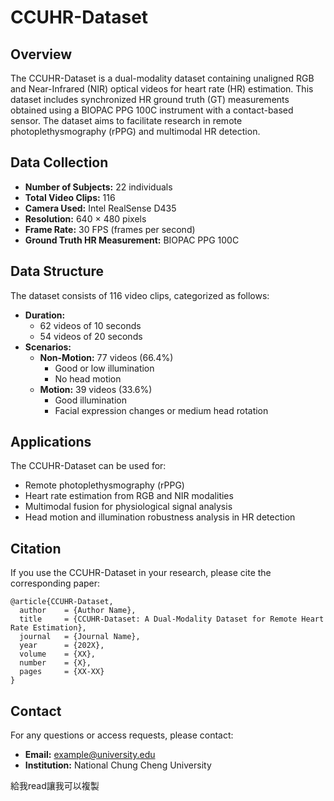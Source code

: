 # CCUHR-Dataset

## Overview

The CCUHR-Dataset is a dual-modality dataset containing unaligned RGB and Near-Infrared (NIR) optical videos for heart rate (HR) estimation. This dataset includes synchronized HR ground truth (GT) measurements obtained using a BIOPAC PPG 100C instrument with a contact-based sensor. The dataset aims to facilitate research in remote photoplethysmography (rPPG) and multimodal HR detection.

## Data Collection

- **Number of Subjects:** 22 individuals
- **Total Video Clips:** 116
- **Camera Used:** Intel RealSense D435
- **Resolution:** 640 × 480 pixels
- **Frame Rate:** 30 FPS (frames per second)
- **Ground Truth HR Measurement:** BIOPAC PPG 100C

## Data Structure

The dataset consists of 116 video clips, categorized as follows:

- **Duration:**
  - 62 videos of 10 seconds
  - 54 videos of 20 seconds
- **Scenarios:**
  - **Non-Motion:** 77 videos (66.4%)
    - Good or low illumination
    - No head motion
  - **Motion:** 39 videos (33.6%)
    - Good illumination
    - Facial expression changes or medium head rotation

## Applications

The CCUHR-Dataset can be used for:

- Remote photoplethysmography (rPPG)
- Heart rate estimation from RGB and NIR modalities
- Multimodal fusion for physiological signal analysis
- Head motion and illumination robustness analysis in HR detection

## Citation

If you use the CCUHR-Dataset in your research, please cite the corresponding paper:

```
@article{CCUHR-Dataset,
  author    = {Author Name},
  title     = {CCUHR-Dataset: A Dual-Modality Dataset for Remote Heart Rate Estimation},
  journal   = {Journal Name},
  year      = {202X},
  volume    = {XX},
  number    = {X},
  pages     = {XX-XX}
}
```

## Contact

For any questions or access requests, please contact:

- **Email:** [example@university.edu](mailto\:example@university.edu)
- **Institution:** National Chung Cheng University

給我read讓我可以複製

